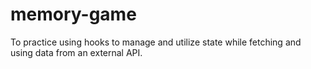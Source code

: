 # memory-game
To practice using hooks to manage and utilize state while fetching and using data from an external API.
